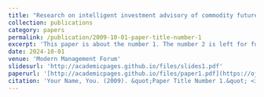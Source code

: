 ```yaml
---
title: "Research on intelligent investment advisory of commodity futures based on artifi cial intelligence and big data technology"
collection: publications
category: papers
permalink: /publication/2009-10-01-paper-title-number-1
excerpt: 'This paper is about the number 1. The number 2 is left for future work.'
date: 2024-10-01
venue: 'Modern Management Forum'
slidesurl: 'http://academicpages.github.io/files/slides1.pdf'
paperurl: '[http://academicpages.github.io/files/paper1.pdf](https://ojs.usp-pl.com/index.php/MODERN-MANAGEMENT-FORUM/article/view/12210)'
citation: 'Your Name, You. (2009). &quot;Paper Title Number 1.&quot; <i>Journal 1</i>. 1(1).'
---
```

